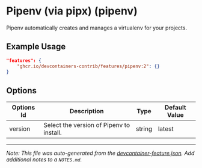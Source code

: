 
# Pipenv (via pipx) (pipenv)

Pipenv automatically creates and manages a virtualenv for your projects.

## Example Usage

```json
"features": {
    "ghcr.io/devcontainers-contrib/features/pipenv:2": {}
}
```

## Options

| Options Id | Description | Type | Default Value |
|-----|-----|-----|-----|
| version | Select the version of Pipenv to install. | string | latest |



---

_Note: This file was auto-generated from the [devcontainer-feature.json](https://github.com/devcontainers-contrib/features/blob/main/src/pipenv/devcontainer-feature.json).  Add additional notes to a `NOTES.md`._
